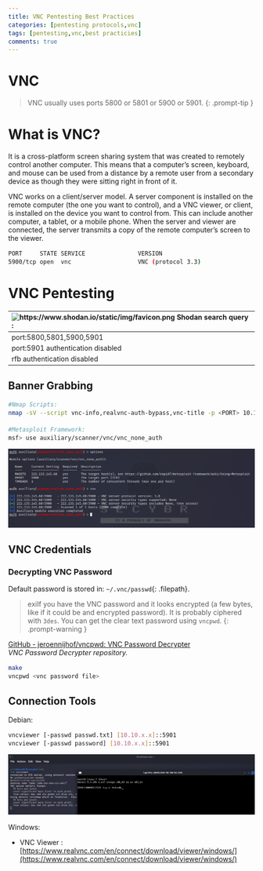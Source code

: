 ```yaml
---
title: VNC Pentesting Best Practices
categories: [pentesting protocols,vnc]
tags: [pentesting,vnc,best practicies]
comments: true
---
```


# VNC

> VNC usually uses ports 5800 or 5801 or 5900 or 5901.
{: .prompt-tip }

# What is VNC?

It is a cross-platform screen sharing system that was created to remotely control another computer. This means that a computer’s screen, keyboard, and mouse can be used from a distance by a remote user from a secondary device as though they were sitting right in front of it.

VNC works on a client/server model. A server component is installed on the remote computer (the one you want to control), and a VNC viewer, or client, is installed on the device you want to control from. This can include another computer, a tablet, or a mobile phone. When the server and viewer are connected, the server transmits a copy of the remote computer’s screen to the viewer.

```bash
PORT     STATE SERVICE               VERSION
5900/tcp open  vnc                   VNC (protocol 3.3)
```

# VNC Pentesting

| <img src="https://www.shodan.io/static/img/favicon.png" alt="https://www.shodan.io/static/img/favicon.png" width="20px" /> Shodan search query : |
|:-----------------------------|
| port:5800,5801,5900,5901 |
| port:5901 authentication disabled |
| rfb authentication disabled |

<h2>Banner Grabbing</h2>

```bash
#Nmap Scripts:
nmap -sV --script vnc-info,realvnc-auth-bypass,vnc-title -p <PORT> 10.10.x.x

#Metasploit Framework:
msf> use auxiliary/scanner/vnc/vnc_none_auth
```

![Untitled](/assets/img/pitcures/vnc/vnc.png)

<h2>VNC Credentials</h2> 

<h3>Decrypting VNC Password</h3>

Default password is stored in: `~/.vnc/passwd`{: .filepath}.

> exiIf you have the VNC password and it looks encrypted (a few bytes, like if it could be and encrypted password). It is probably ciphered with `3des`. You can get the clear text password using `vncpwd`.
{: .prompt-warning }

[GitHub - jeroennijhof/vncpwd: VNC Password Decrypter](https://github.com/jeroennijhof/vncpwd) <br>
_VNC Password Decrypter repository._

```bash
make
vncpwd <vnc password file>
```

<h2>Connection Tools</h2>

Debian:

```bash
vncviewer [-passwd passwd.txt] [10.10.x.x]::5901
vncviewer [-passwd password] [10.10.x.x]::5901
```

![Untitled](/assets/img/pitcures/vnc/vnc1.png)

Windows:

- VNC Viewer : [https://www.realvnc.com/en/connect/download/viewer/windows/](https://www.realvnc.com/en/connect/download/viewer/windows/)